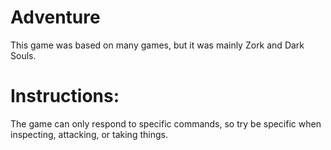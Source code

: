 # Adventure
This game was based on many games, but it was mainly Zork and Dark Souls.

# Instructions:
The game can only respond to specific commands, so try be specific when inspecting, attacking, or taking things.
